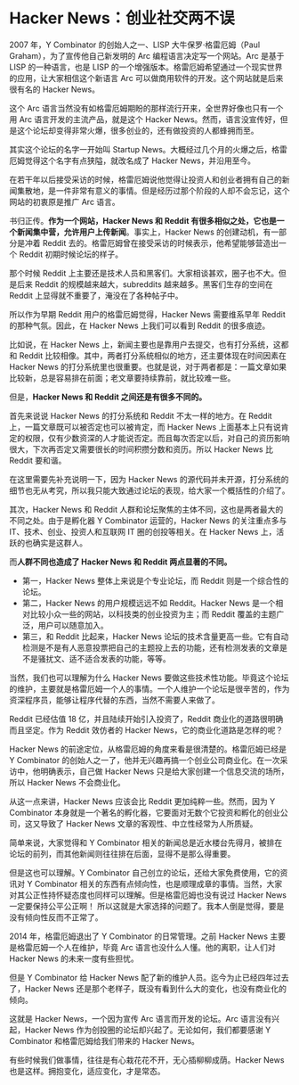 



# Hacker News：创业社交两不误

2007 年，Y Combinator 的创始人之一、LISP 大牛保罗·格雷厄姆（Paul Graham），为了宣传他自己新发明的 Arc 编程语言决定写一个网站。Arc 是基于 LISP 的一种语言，也是 LISP 的一个增强版本。格雷厄姆希望通过一个现实世界的应用，让大家相信这个新语言 Arc 可以做商用软件的开发。这个网站就是后来很有名的 Hacker News。

这个 Arc 语言当然没有如格雷厄姆期盼的那样流行开来，全世界好像也只有一个用 Arc 语言开发的主流产品，就是这个 Hacker News。然而，语言没宣传好，但是这个论坛却变得非常火爆，很多创业的，还有做投资的人都蜂拥而至。

其实这个论坛的名字一开始叫 Startup News。大概经过几个月的火爆之后，格雷厄姆觉得这个名字有点狭隘，就改名成了 Hacker News，并沿用至今。

在若干年以后接受采访的时候，格雷厄姆说他觉得让投资人和创业者拥有自己的新闻集散地，是一件非常有意义的事情。但是经历过那个阶段的人却不会忘记，这个网站的初衷原是推广 Arc 语言。

书归正传。**作为一个网站，Hacker News 和 Reddit 有很多相似之处，它也是一个新闻集中营，允许用户上传新闻**。事实上，Hacker News 的创建动机，有一部分是冲着 Reddit 去的。格雷厄姆曾在接受采访的时候表示，他希望能够营造出一个 Reddit 初期时候论坛的样子。

那个时候 Reddit 上主要还是技术人员和黑客们。大家相谈甚欢，圈子也不大。但是后来 Reddit 的规模越来越大，subreddits 越来越多。黑客们生存的空间在 Reddit 上显得就不重要了，淹没在了各种帖子中。

所以作为早期 Reddit 用户的格雷厄姆觉得，Hacker News 需要维系早年 Reddit 的那种气氛。因此，在 Hacker News 上我们可以看到 Reddit 的很多痕迹。

比如说，在 Hacker News 上，新闻主要也是靠用户去提交，也有打分系统，这都和 Reddit 比较相像。其中，两者打分系统相似的地方，还主要体现在时间因素在 Hacker News 的打分系统里也很重要。也就是说，对于两者都是：一篇文章如果比较新，总是容易排在前面；老文章要持续靠前，就比较难一些。

但是，**Hacker News 和 Reddit 之间还是有很多不同的。**

首先来说说 Hacker News 的打分系统和 Reddit 不太一样的地方。在 Reddit 上，一篇文章既可以被否定也可以被肯定，而 Hacker News 上面基本上只有说肯定的权限，仅有少数资深的人才能说否定。而且每次否定以后，对自己的资历影响很大，下次再否定又需要很长的时间积攒分数和资历。所以 Hacker News 比 Reddit 要和谐。

在这里需要先补充说明一下，因为 Hacker News 的源代码并未开源，打分系统的细节也无从考究，所以我只能大致通过论坛的表现，给大家一个概括性的介绍了。

其次，Hacker News 和 Reddit 人群和论坛聚焦的主体不同，这也是两者最大的不同之处。由于是孵化器 Y Combinator 运营的，Hacker News 的关注重点多与 IT、技术、创业、投资人和互联网 IT 圈的创投等相关。在 Hacker News 上，活跃的也确实是这群人。

而**人群不同也造成了 Hacker News 和 Reddit 两点显著的不同。**

- 第一，Hacker News 整体上来说是个专业论坛，而 Reddit 则是一个综合性的论坛。
- 第二，Hacker News 的用户规模远远不如 Reddit。Hacker News 是一个相对比较小众一些的网站，以科技类的创业投资为主；而 Reddit 覆盖的主题广泛，用户可以随意加入。
- 第三，和 Reddit 比起来，Hacker News 论坛的技术含量更高一些。它有自动检测是不是有人恶意投票把自己的主题投上去的功能，还有检测发表的文章是不是骚扰文、适不适合发表的功能，等等。

当然，我们也可以理解为什么 Hacker News 要做这些技术性功能。毕竟这个论坛的维护，主要就是格雷厄姆一个人的事情。一个人维护一个论坛是很辛苦的，作为资深程序员，能够让程序代替的东西，当然不需要人来做了。

Reddit 已经估值 18 亿，并且陆续开始引入投资了，Reddit 商业化的道路很明确而且坚定。作为 Reddit 效仿者的 Hacker News，它的商业化道路是怎样的呢？

Hacker News 的前途定位，从格雷厄姆的角度来看是很清楚的。格雷厄姆已经是 Y Combinator 的创始人之一了，他并无兴趣再搞一个创业公司商业化。在一次采访中，他明确表示，自己做 Hacker News 只是给大家创建一个信息交流的场所，所以 Hacker News 不会商业化。

从这一点来讲，Hacker News 应该会比 Reddit 更加纯粹一些。然而，因为 Y Combinator 本身就是一个著名的孵化器，它要面对无数个它投资和孵化的创业公司，这又导致了 Hacker News 文章的客观性、中立性经常为人所质疑。

简单来说，大家觉得和 Y Combinator 相关的新闻总是近水楼台先得月，被排在论坛的前列，而其他新闻则往往排在后面，显得不是那么得重要。

但是这也可以理解。Y Combinator 自己创立的论坛，还给大家免费使用，它的资讯对 Y Combinator 相关的东西有点倾向性，也是顺理成章的事情。当然，大家对其公正性持怀疑态度也同样可以理解。但是格雷厄姆也没有说过 Hacker News 一定要保持公平公正啊！ 所以这就是大家选择的问题了。我本人倒是觉得，要是没有倾向性反而不正常了。

2014 年，格雷厄姆退出了 Y Combinator 的日常管理。之前 Hacker News 主要是格雷厄姆一个人在维护，毕竟 Arc 语言也没什么人懂。他的离职，让人们对 Hacker News 的未来一度有些担忧。

但是 Y Combinator 给 Hacker News 配了新的维护人员。迄今为止已经四年过去了，Hacker News 还是那个老样子，既没有看到什么大的变化，也没有商业化的倾向。

这就是 Hacker News，一个因为宣传 Arc 语言而开发的论坛。Arc 语言没有兴起，Hacker News 作为创投圈的论坛却兴起了。无论如何，我们都要感谢 Y Combinator 和格雷厄姆给我们带来的 Hacker News。

有些时候我们做事情，往往是有心栽花花不开，无心插柳柳成荫。Hacker News 也是这样。拥抱变化，适应变化，才是常态。







































































































































































































































